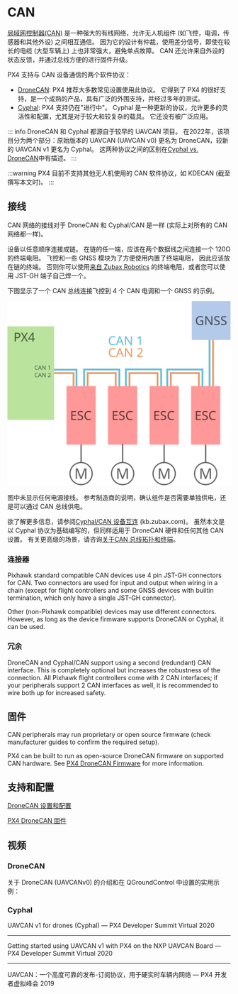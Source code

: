# CAN

[局域网控制器(CAN)](https://en.wikipedia.org/wiki/CAN_bus) 是一种强大的有线网络，允许无人机组件 (如飞控，电调，传感器和其他外设) 之间相互通信。 因为它的设计有仲裁，使用差分信号，即使在较长的电缆 (大型车辆上) 上也非常强大，避免单点故障。 CAN 还允许来自外设的状态反馈，并通过总线方便的进行固件升级。

PX4 支持与 CAN 设备通信的两个软件协议：

- [DroneCAN](../dronecan/index.md): PX4 推荐大多数常见设置使用此协议。 它得到了 PX4 的很好支持，是一个成熟的产品，具有广泛的外围支持，并经过多年的测试。
- [Cyphal](https://opencyphal.org): PX4 支持仍在"进行中"。 Cyphal 是一种更新的协议，允许更多的灵活性和配置，尤其是对于较大和较复杂的载具。 它还没有被广泛应用。

::: info DroneCAN 和 Cyphal 都源自于较早的 UAVCAN 项目。 在2022年，该项目分为两个部分：原始版本的 UAVCAN (UAVCAN v0) 更名为 DroneCAN，较新的 UAVCAN v1 更名为 Cyphal。 这两种协议之间的区别在[Cyphal vs. DroneCAN](https://forum.opencyphal.org/t/cyphal-vs-dronecan/1814)中有描述。
:::

:::warning
PX4 目前不支持其他无人机使用的 CAN 软件协议，如 KDECAN (截至撰写本文时)。
:::

## 接线

CAN 网络的接线对于 DroneCAN 和 Cyphal/CAN 是一样 (实际上对所有的 CAN 网络都一样)。

设备以任意顺序连接成链。 在链的任一端，应该在两个数据线之间连接一个 120Ω 的终端电阻。 飞控和一些 GNSS 模块为了方便使用内置了终端电阻， 因此应该放在链的终端。 否则你可以使用[来自 Zubax Robotics](https://shop.zubax.com/products/uavcan-micro-termination-plug?variant=6007985111069) 的终端电阻，或者您可以使用 JST-GH 端子自己焊一个。

下图显示了一个 CAN 总线连接飞控到 4 个 CAN 电调和一个 GNSS 的示例。

![CAN 接线](../../assets/can/uavcan_wiring.svg)

图中未显示任何电源接线。 参考制造商的说明，确认组件是否需要单独供电，还是可以通过 CAN 总线供电。

欲了解更多信息，请参阅[Cyphal/CAN 设备互连](https://kb.zubax.com/pages/viewpage.action?pageId=2195476) (kb.zubax.com)。 虽然本文是以 Cyphal 协议为基础编写的，但同样适用于 DroneCAN 硬件和任何其他 CAN 设置。 有关更高级的场景，请咨询[关于CAN 总线拓扑和终端](https://forum.opencyphal.org/t/on-can-bus-topology-and-termination/1685)。

### 连接器

Pixhawk standard compatible CAN devices use 4 pin JST-GH connectors for CAN. Two connectors are used for input and output when wiring in a chain (except for flight controllers and some GNSS devices with builtin termination, which only have a single JST-GH connector).

Other (non-Pixhawk compatible) devices may use different connectors. However, as long as the device firmware supports DroneCAN or Cyphal, it can be used.

### 冗余

DroneCAN and Cyphal/CAN support using a second (redundant) CAN interface. This is completely optional but increases the robustness of the connection. All Pixhawk flight controllers come with 2 CAN interfaces; if your peripherals support 2 CAN interfaces as well, it is recommended to wire both up for increased safety.

## 固件

CAN peripherals may run proprietary or open source firmware (check manufacturer guides to confirm the required setup).

PX4 can be built to run as open-source DroneCAN firmware on supported CAN hardware. See [PX4 DroneCAN Firmware](../dronecan/px4_cannode_fw.md) for more information.

## 支持和配置

[DroneCAN 设置和配置](../dronecan/index.md)

[PX4 DroneCAN 固件](../dronecan/px4_cannode_fw.md)

## 视频

### DroneCAN

关于 DroneCAN (UAVCANv0) 的介绍和在 QGroundControl 中设置的实用示例：

<lite-youtube videoid="IZMTq9fTiOM" title="Intro to DroneCAN (UAVCANv0) and practical example with setup in QGroundControl"/>

### Cyphal

UAVCAN v1 for drones (Cyphal) — PX4 Developer Summit Virtual 2020

<lite-youtube videoid="6Bvtn_g8liU" title="无人机 UAVCAN v1 — PX4 开发者虚拟峰会 2020"/>

---

Getting started using UAVCAN v1 with PX4 on the NXP UAVCAN Board — PX4 Developer Summit Virtual 2020

<lite-youtube videoid="MwdHwjaXYKs" title="Getting started using UAVCAN v1 with PX4 on the NXP UAVCAN Board"/>

---

UAVCAN：一个高度可靠的发布-订阅协议，用于硬实时车辆内网络 — PX4 开发者虚拟峰会 2019

<lite-youtube videoid="MBtROivYPik" title="UAVCAN: a highly dependable publish-subscribe protocol for hard ..."/>
